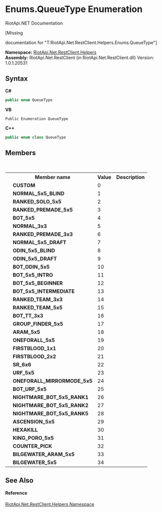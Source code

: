# Enums.QueueType Enumeration
RiotApi.NET Documentation 

\[Missing <summary> documentation for "T:RiotApi.Net.RestClient.Helpers.Enums.QueueType"\]

**Namespace:**&nbsp;<a href="462957ad-7f36-13b9-0984-0a2de37ad030">RiotApi.Net.RestClient.Helpers</a><br />**Assembly:**&nbsp;RiotApi.Net.RestClient (in RiotApi.Net.RestClient.dll) Version: 1.0.1.20531

## Syntax

**C#**<br />
``` C#
public enum QueueType
```

**VB**<br />
``` VB
Public Enumeration QueueType
```

**C++**<br />
``` C++
public enum class QueueType
```


## Members
&nbsp;<table><tr><th></th><th>Member name</th><th>Value</th><th>Description</th></tr><tr><td /><td target="F:RiotApi.Net.RestClient.Helpers.Enums.QueueType.CUSTOM">**CUSTOM**</td><td>0</td><td /></tr><tr><td /><td target="F:RiotApi.Net.RestClient.Helpers.Enums.QueueType.NORMAL_5x5_BLIND">**NORMAL_5x5_BLIND**</td><td>1</td><td /></tr><tr><td /><td target="F:RiotApi.Net.RestClient.Helpers.Enums.QueueType.RANKED_SOLO_5x5">**RANKED_SOLO_5x5**</td><td>2</td><td /></tr><tr><td /><td target="F:RiotApi.Net.RestClient.Helpers.Enums.QueueType.RANKED_PREMADE_5x5">**RANKED_PREMADE_5x5**</td><td>3</td><td /></tr><tr><td /><td target="F:RiotApi.Net.RestClient.Helpers.Enums.QueueType.BOT_5x5">**BOT_5x5**</td><td>4</td><td /></tr><tr><td /><td target="F:RiotApi.Net.RestClient.Helpers.Enums.QueueType.NORMAL_3x3">**NORMAL_3x3**</td><td>5</td><td /></tr><tr><td /><td target="F:RiotApi.Net.RestClient.Helpers.Enums.QueueType.RANKED_PREMADE_3x3">**RANKED_PREMADE_3x3**</td><td>6</td><td /></tr><tr><td /><td target="F:RiotApi.Net.RestClient.Helpers.Enums.QueueType.NORMAL_5x5_DRAFT">**NORMAL_5x5_DRAFT**</td><td>7</td><td /></tr><tr><td /><td target="F:RiotApi.Net.RestClient.Helpers.Enums.QueueType.ODIN_5x5_BLIND">**ODIN_5x5_BLIND**</td><td>8</td><td /></tr><tr><td /><td target="F:RiotApi.Net.RestClient.Helpers.Enums.QueueType.ODIN_5x5_DRAFT">**ODIN_5x5_DRAFT**</td><td>9</td><td /></tr><tr><td /><td target="F:RiotApi.Net.RestClient.Helpers.Enums.QueueType.BOT_ODIN_5x5">**BOT_ODIN_5x5**</td><td>10</td><td /></tr><tr><td /><td target="F:RiotApi.Net.RestClient.Helpers.Enums.QueueType.BOT_5x5_INTRO">**BOT_5x5_INTRO**</td><td>11</td><td /></tr><tr><td /><td target="F:RiotApi.Net.RestClient.Helpers.Enums.QueueType.BOT_5x5_BEGINNER">**BOT_5x5_BEGINNER**</td><td>12</td><td /></tr><tr><td /><td target="F:RiotApi.Net.RestClient.Helpers.Enums.QueueType.BOT_5x5_INTERMEDIATE">**BOT_5x5_INTERMEDIATE**</td><td>13</td><td /></tr><tr><td /><td target="F:RiotApi.Net.RestClient.Helpers.Enums.QueueType.RANKED_TEAM_3x3">**RANKED_TEAM_3x3**</td><td>14</td><td /></tr><tr><td /><td target="F:RiotApi.Net.RestClient.Helpers.Enums.QueueType.RANKED_TEAM_5x5">**RANKED_TEAM_5x5**</td><td>15</td><td /></tr><tr><td /><td target="F:RiotApi.Net.RestClient.Helpers.Enums.QueueType.BOT_TT_3x3">**BOT_TT_3x3**</td><td>16</td><td /></tr><tr><td /><td target="F:RiotApi.Net.RestClient.Helpers.Enums.QueueType.GROUP_FINDER_5x5">**GROUP_FINDER_5x5**</td><td>17</td><td /></tr><tr><td /><td target="F:RiotApi.Net.RestClient.Helpers.Enums.QueueType.ARAM_5x5">**ARAM_5x5**</td><td>18</td><td /></tr><tr><td /><td target="F:RiotApi.Net.RestClient.Helpers.Enums.QueueType.ONEFORALL_5x5">**ONEFORALL_5x5**</td><td>19</td><td /></tr><tr><td /><td target="F:RiotApi.Net.RestClient.Helpers.Enums.QueueType.FIRSTBLOOD_1x1">**FIRSTBLOOD_1x1**</td><td>20</td><td /></tr><tr><td /><td target="F:RiotApi.Net.RestClient.Helpers.Enums.QueueType.FIRSTBLOOD_2x2">**FIRSTBLOOD_2x2**</td><td>21</td><td /></tr><tr><td /><td target="F:RiotApi.Net.RestClient.Helpers.Enums.QueueType.SR_6x6">**SR_6x6**</td><td>22</td><td /></tr><tr><td /><td target="F:RiotApi.Net.RestClient.Helpers.Enums.QueueType.URF_5x5">**URF_5x5**</td><td>23</td><td /></tr><tr><td /><td target="F:RiotApi.Net.RestClient.Helpers.Enums.QueueType.ONEFORALL_MIRRORMODE_5x5">**ONEFORALL_MIRRORMODE_5x5**</td><td>24</td><td /></tr><tr><td /><td target="F:RiotApi.Net.RestClient.Helpers.Enums.QueueType.BOT_URF_5x5">**BOT_URF_5x5**</td><td>25</td><td /></tr><tr><td /><td target="F:RiotApi.Net.RestClient.Helpers.Enums.QueueType.NIGHTMARE_BOT_5x5_RANK1">**NIGHTMARE_BOT_5x5_RANK1**</td><td>26</td><td /></tr><tr><td /><td target="F:RiotApi.Net.RestClient.Helpers.Enums.QueueType.NIGHTMARE_BOT_5x5_RANK2">**NIGHTMARE_BOT_5x5_RANK2**</td><td>27</td><td /></tr><tr><td /><td target="F:RiotApi.Net.RestClient.Helpers.Enums.QueueType.NIGHTMARE_BOT_5x5_RANK5">**NIGHTMARE_BOT_5x5_RANK5**</td><td>28</td><td /></tr><tr><td /><td target="F:RiotApi.Net.RestClient.Helpers.Enums.QueueType.ASCENSION_5x5">**ASCENSION_5x5**</td><td>29</td><td /></tr><tr><td /><td target="F:RiotApi.Net.RestClient.Helpers.Enums.QueueType.HEXAKILL">**HEXAKILL**</td><td>30</td><td /></tr><tr><td /><td target="F:RiotApi.Net.RestClient.Helpers.Enums.QueueType.KING_PORO_5x5">**KING_PORO_5x5**</td><td>31</td><td /></tr><tr><td /><td target="F:RiotApi.Net.RestClient.Helpers.Enums.QueueType.COUNTER_PICK">**COUNTER_PICK**</td><td>32</td><td /></tr><tr><td /><td target="F:RiotApi.Net.RestClient.Helpers.Enums.QueueType.BILGEWATER_ARAM_5x5">**BILGEWATER_ARAM_5x5**</td><td>33</td><td /></tr><tr><td /><td target="F:RiotApi.Net.RestClient.Helpers.Enums.QueueType.BILGEWATER_5x5">**BILGEWATER_5x5**</td><td>34</td><td /></tr></table>

## See Also


#### Reference
<a href="462957ad-7f36-13b9-0984-0a2de37ad030">RiotApi.Net.RestClient.Helpers Namespace</a><br />